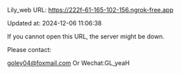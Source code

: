 Lily_web URL: https://222f-61-165-102-156.ngrok-free.app

Updated at: 2024-12-06 11:06:38

If you cannot open this URL, the server might be down.

Please contact: 

goley04@foxmail.com Or Wechat:GL_yeaH
